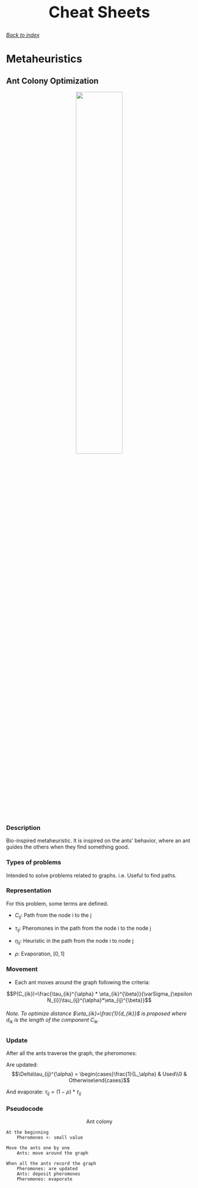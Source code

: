 <h1 align="center" style="font-size:3em">Cheat Sheets</h1>

###### [Back to index](https://github.com/LuisR-jpg/School/tree/master/Optimizaci%C3%B3n%20y%20Metaheur%C3%ADsticas%20II)

# Metaheuristics

## Ant Colony Optimization

<div align = "center">
    <img width = "50%" src = "https://github.com/LuisR-jpg/School/blob/master/Optimizaci%C3%B3n%20y%20Metaheur%C3%ADsticas%20II/data/AntColonyOptimization.gif?raw=true">
</div>

### Description
Bio-inspired metaheuristic. It is inspired on the ants' behavior, where an ant guides the others when they find something good.

### Types of problems
Intended to solve problems related to graphs. i.e. Useful to find paths.

### Representation
For this problem, some terms are defined. 

- $C_{ij}$: Path from the node i to the j

- $\tau_{ij}$: Pheromones in the path from the node i to the node j

- $\eta_{ij}$: Heuristic in the path from the node i to node j

- $\rho$: Evaporation, $[0, 1]$

### Movement

- Each ant moves around the graph following the criteria:

$$P(C_{ik})=\frac{\tau_{ik}^{\alpha} * \eta_{ik}^{\beta}}{\varSigma_{\epsilon N_{i}}\tau_{ij}^{\alpha}*\eta_{ij}^{\beta}}$$

###### Note. To optimize distance $\eta_{ik}=\frac{1}{d_{ik}}$ is proposed where $d_{ik}$ is the length of the component $C_{ik}$.

### Update

After all the ants traverse the graph, the pheromones:

Are updated: $$\Delta\tau_{ij}^{\alpha} = \begin{cases}\frac{1}{L_\alpha} & Used\\0 & Otherwise\end{cases}$$

And evaporate: $\tau_{ij}=(1 - \rho)*\tau_{ij}$

### Pseudocode

<p align = "center">Ant colony</p>

```
At the beginning
    Pheromones <- small value

Move the ants one by one
    Ants: move around the graph

When all the ants record the graph
    Pheromones: are updated
    Ants: deposit pheromones
    Pheromones: evaporate 
```

